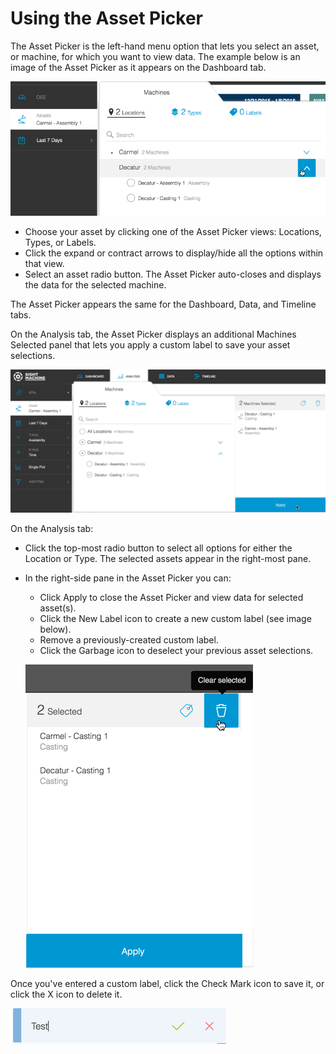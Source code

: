 # Using the Asset Picker

The Asset Picker is the left-hand menu option that lets you select an asset, or machine, for which you want to view data. The example below is an image of the Asset Picker as it appears on the Dashboard tab.

![](/assets/assetPicker1a7_24_16.png)

* Choose your asset by clicking one of the Asset Picker views: Locations, Types, or Labels. 
* Click the expand or contract arrows to display\/hide all the options within that view.
* Select an asset radio button. The Asset Picker auto-closes and displays the data for the selected machine.

The Asset Picker appears the same for the Dashboard, Data, and Timeline tabs.

On the Analysis tab, the Asset Picker displays an additional Machines Selected panel that lets you apply a custom label to save your asset selections.

![](/assets/assetPickerAnalysisTab.png)

On the Analysis tab:

* Click the top-most radio button to select all options for either the Location or Type. The selected assets appear in the right-most pane.
* In the right-side pane in the Asset Picker you can:

  * Click Apply to close the Asset Picker and view data for selected asset\(s\).
  * Click the New Label icon to create a new custom label \(see image below\).
  * Remove a previously-created custom label.
  * Click the Garbage icon to deselect your previous asset selections.

  ![](assetPicker1cE2.png)


Once you've entered a custom label, click the Check Mark icon to save it, or click the X icon to delete it.

![](assetSelectorNewLabel2.png)

